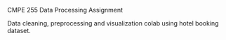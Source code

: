 CMPE 255 
Data Processing Assignment

Data cleaning, preprocessing  and visualization colab using hotel booking dataset.
